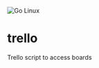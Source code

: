 ![Go Linux](https://github.com/Elpulgo/trello/workflows/Go%20Linux/badge.svg?branch=master)

# trello
Trello script to access boards
